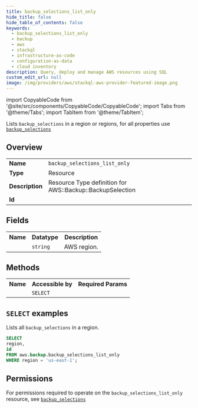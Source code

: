 ```yaml
---
title: backup_selections_list_only
hide_title: false
hide_table_of_contents: false
keywords:
  - backup_selections_list_only
  - backup
  - aws
  - stackql
  - infrastructure-as-code
  - configuration-as-data
  - cloud inventory
description: Query, deploy and manage AWS resources using SQL
custom_edit_url: null
image: /img/providers/aws/stackql-aws-provider-featured-image.png
---
```


import CopyableCode from '@site/src/components/CopyableCode/CopyableCode';
import Tabs from '@theme/Tabs';
import TabItem from '@theme/TabItem';

Lists <code>backup_selections</code> in a region or regions, for all properties use <a href="/providers/aws/serviceName/backup_selections/"><code>backup_selections</code></a>

## Overview
<table><tbody>
<tr><td><b>Name</b></td><td><code>backup_selections_list_only</code></td></tr>
<tr><td><b>Type</b></td><td>Resource</td></tr>
<tr><td><b>Description</b></td><td>Resource Type definition for AWS::Backup::BackupSelection</td></tr>
<tr><td><b>Id</b></td><td><CopyableCode code="aws.backup.backup_selections_list_only" /></td></tr>
</tbody></table>

## Fields
<table><tbody><tr><th>Name</th><th>Datatype</th><th>Description</th></tr><tr><td><CopyableCode code="region" /></td><td><code>string</code></td><td>AWS region.</td></tr>
</tbody></table>

## Methods

<table><tbody>
  <tr>
    <th>Name</th>
    <th>Accessible by</th>
    <th>Required Params</th>
  </tr>
  <tr>
    <td><CopyableCode code="list_resources" /></td>
    <td><code>SELECT</code></td>
    <td><CopyableCode code="region" /></td>
  </tr>
</tbody></table>

## `SELECT` examples
Lists all <code>backup_selections</code> in a region.
```sql
SELECT
region,
id
FROM aws.backup.backup_selections_list_only
WHERE region = 'us-east-1';
```


## Permissions

For permissions required to operate on the <code>backup_selections_list_only</code> resource, see <a href="/providers/aws/backup/backup_selections/#permissions"><code>backup_selections</code></a>

